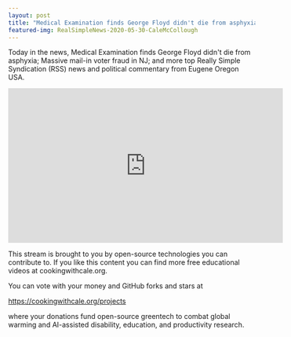 ```yaml
---
layout: post
title: "Medical Examination finds George Floyd didn't die from asphyxia; Massive mail-in voter fraud in NJ"
featured-img: RealSimpleNews-2020-05-30-CaleMcCollough
---
```


Today in the news, Medical Examination finds George Floyd didn't die from asphyxia; Massive mail-in voter fraud in NJ; and more top Really Simple Syndication (RSS) news and political commentary from Eugene Oregon USA.

<iframe width="560" height="315" src="https://www.youtube.com/embed/4-PnZYFpOmI" frameborder="0" allow="accelerometer; autoplay; encrypted-media; gyroscope; picture-in-picture" allowfullscreen></iframe>

This stream is brought to you by open-source technologies you can contribute to. If you like this content you can find more free educational videos at cookingwithcale.org.

You can vote with your money and GitHub forks and stars at 

https://cookingwithcale.org/projects

where your donations fund open-source greentech to combat global warming and AI-assisted disability, education, and productivity research.
